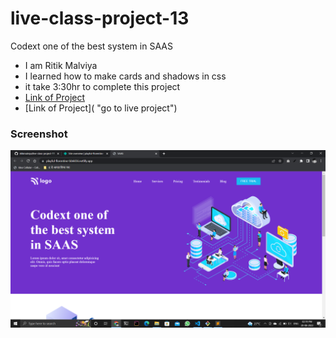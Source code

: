 # live-class-project-13

Codext one of the best system in SAAS

- I am Ritik Malviya
- I learned how to make cards and shadows in css
- it take 3:30hr to complete this project
- [Link of Project](//mellow-kitten-d131e6.netlify.app/ "go to live project")
- [Link of Project]( "go to live project")

### Screenshot

![](./Screenshot.PNG)
